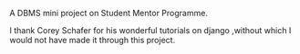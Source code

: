 A DBMS mini project on Student Mentor Programme.

I thank Corey Schafer for his wonderful tutorials on django ,without which I would not have made it through this project.
